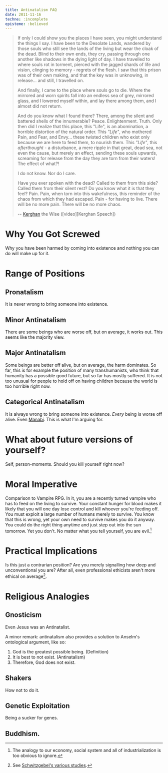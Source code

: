```yaml
---
title: Antinatalism FAQ
date: 2011-11-16
techne: :incomplete
episteme: :believed
---
```


> If only I could show you the places I have seen, you might understand the
> things I say. I have been to the Desolate Lands, wandered by those souls who
> still see the lands of the living but wear the cloak of the dead. Blind to
> their own ends, they cry, passing through one another like shadows in the
> dying light of day. I have travelled to where souls rot in torment, pierced
> with the jagged shards of life and vision, clinging to memory - regrets of
> the flesh. I saw that this prison was of their own making, and that the key
> was in unknowing, in release... and still, I travelled on.
>
> And finally, I came to the place where souls go to die. Where the mirrored and
> worn spirits fall into an endless sea of grey, mirrored glass, and I lowered
> myself within, and lay there among them, and I almost did not return.
>
> And do you know what I found there? There, among the silent and battered
> shells of the innumerable? Peace. Enlightenment. Truth. Only then did I realize
> that this place, this "Life", is an abomination, a horrible distortion of the
> natural order. This *"Life"*, who mothered Pain, and Fear, and Envy... these
> twisted children who exist only because we are here to feed them, to nourish
> them. This *"Life"*, this *afterthought* - a disturbance, a mere ripple in that
> great, dead sea, not even the cause, but merely an effect, sending these souls
> upwards, screaming for release from the day they are torn from their waters!
> The effect of what?!
>
> I do not know. Nor do I care.
>
> Have you ever spoken with the dead? Called to them from this side? Called them
> from their silent rest? Do you know what it is that they feel? Pain. Pain,
> when torn into this wakefulness, this reminder of the chaos from which they
> had escaped. Pain - for having to live. There will be no more pain. There
> will be no more chaos.
>
> -- [Kerghan][] the Wise ([video][Kerghan Speech])

# Why You Got Screwed

Why you have been harmed by coming into existence and nothing you can do will
make up for it.

# Range of Positions

## Pronatalism

It is never wrong to bring someone into existence.

## Minor Antinatalism

There are some beings who are worse off, but on average, it works out. This
seems like the majority view.

## Major Antinatalism

Some beings are better off alive, but on average, the harm dominates. So far,
this is for example the position of many transhumanists, who think that humanity
has a possible good future, but so far has mostly suffered. It is not too
unusual for people to hold off on having children because the world is too
horrible right now.

## Categorical Antinatalism

It is always wrong to bring someone into existence. *Every* being is worse off
alive. Even [Manabi][]. This is what I'm arguing for.

# What about future versions of yourself?

Self, person-moments. Should you kill yourself right now?

# Moral Imperative

Comparison to Vampire RPG. In it, you are a recently turned vampire who has to
feed on the living to survive. Your constant hunger for blood makes it likely
that you will one day lose control and kill whoever you're feeding off. You must
exploit a large number of humans merely to survive. You know that this is wrong,
yet your own need to survive makes you do it anyway. You could do the right
thing anytime and just step out into the sun tomorrow. Yet you don't. No matter
what you tell yourself, you are evil.[^social]

[^social]: The analogy to our economy, social system and all of
    industrialization is too obvious to ignore.

# Practical Implications

Is this just a contrarian position? Are you merely signalling how deep and
unconventional you are? After all, even professional ethicists aren't more
ethical on average[^ethicistfail].

[^ethicistfail]: See [Schwitzgebel's various studies][Schwitzgebel Ethics].


# Religious Analogies

## Gnosticism

Even Jesus was an Antinatalist.

A minor remark: antinatalism also provides a solution to Anselm's ontological
argument, like so:

1. God is the greatest possible being. (Definition)
2. It is best to not exist. (Antinatalism)
3. Therefore, God does not exist.

## Shakers

How not to do it.

## Genetic Exploitation

Being a sucker for genes.

## Buddhism.

[Manabi]: http://en.wikipedia.org/wiki/Gakuen_Utopia_Manabi_Straight!
[Schwitzgebel Ethics]: http://schwitzsplinters.blogspot.com/2007/04/moral-behavior-of-ethics-professors.html
[Kerghan]: http://en.wikipedia.org/wiki/Arcanum
[Kerghan Video]: http://www.youtube.com/watch?v=IkBrIrQikWY
